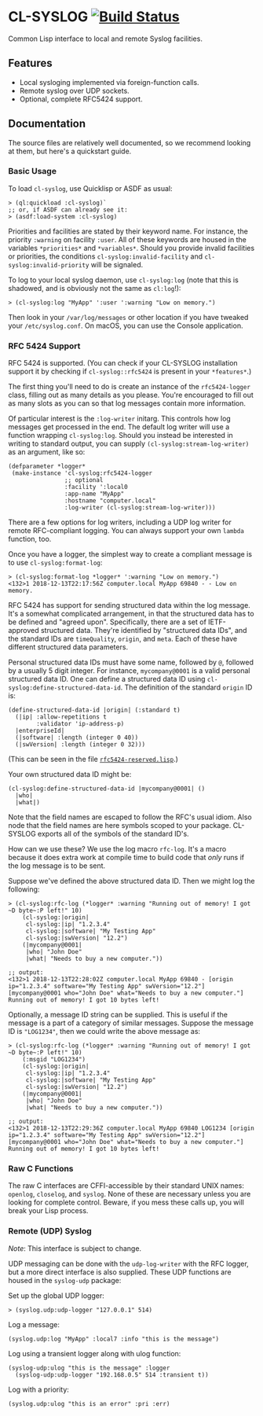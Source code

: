# CL-SYSLOG [![Build Status](https://travis-ci.org/mmaul/cl-syslog.svg?branch=master)](https://travis-ci.org/mmaul/cl-syslog)

Common Lisp interface to local and remote Syslog facilities.

## Features

* Local sysloging implemented via foreign-function calls.
* Remote syslog over UDP sockets.
* Optional, complete RFC5424 support.

## Documentation

The source files are relatively well documented, so we recommend
looking at them, but here's a quickstart guide.

### Basic Usage

To load `cl-syslog`, use Quicklisp or ASDF as usual:

```
> (ql:quickload :cl-syslog)`
;; or, if ASDF can already see it:
> (asdf:load-system :cl-syslog)
```

Priorities and facilities are stated by their keyword name. For
instance, the priority `:warning` on facility `:user`. All of these
keywords are housed in the variables `*priorities*` and
`*variables*`. Should you provide invalid facilities or priorities,
the conditions `cl-syslog:invalid-facility` and
`cl-syslog:invalid-priority` will be signaled.

To log to your local syslog daemon, use `cl-syslog:log` (note that
this is shadowed, and is obviously not the same as `cl:log`!):

```
> (cl-syslog:log "MyApp" ':user ':warning "Low on memory.")
```

Then look in your `/var/log/messages` or other location if you have
tweaked your `/etc/syslog.conf`. On macOS, you can use the Console
application.

### RFC 5424 Support

RFC 5424 is supported. (You can check if your CL-SYSLOG installation
support it by checking if `cl-syslog::rfc5424` is present in your
`*features*`.)

The first thing you'll need to do is create an instance of the
`rfc5424-logger` class, filling out as many details as you
please. You're encouraged to fill out as many slots as you can so that
log messages contain more information.

Of particular interest is the `:log-writer` initarg. This controls how
log messages get processed in the end. The default log writer will use
a function wrapping `cl-syslog:log`. Should you instead be interested
in writing to standard output, you can supply
`(cl-syslog:stream-log-writer)` as an argument, like so:

```
(defparameter *logger*
 (make-instance 'cl-syslog:rfc5424-logger
                ;; optional
                :facility ':local0
                :app-name "MyApp"
                :hostname "computer.local"
                :log-writer (cl-syslog:stream-log-writer)))
```

There are a few options for log writers, including a UDP log writer
for remote RFC-compliant logging. You can always support your own
`lambda` function, too.

Once you have a logger, the simplest way to create a compliant message
is to use `cl-syslog:format-log`:

```
> (cl-syslog:format-log *logger* ':warning "Low on memory.")
<132>1 2018-12-13T22:17:56Z computer.local MyApp 69840 - - Low on memory.
```

RFC 5424 has support for sending structured data within the log
message. It's a somewhat complicated arrangement, in that the
structured data has to be defined and "agreed upon". Specifically,
there are a set of IETF-approved structured data. They're identified
by "structured data IDs", and the standard IDs are `timeQuality`,
`origin`, and `meta`. Each of these have different structured data
parameters.

Personal structured data IDs must have some name, followed by `@`,
followed by a usually 5 digit integer. For instance, `mycompany@0001`
is a valid personal structured data ID. One can define a structured
data ID using `cl-syslog:define-structured-data-id`. The definition of
the standard `origin` ID is:

```
(define-structured-data-id |origin| (:standard t)
  (|ip| :allow-repetitions t
        :validator 'ip-address-p)
  |enterpriseId|
  (|software| :length (integer 0 40))
  (|swVersion| :length (integer 0 32)))
```

(This can be seen in the file [`rfc5424-reserved.lisp`](rfc5424-reserved.lisp).)

Your own structured data ID might be:

```
(cl-syslog:define-structured-data-id |mycompany@0001| ()
  |who|
  |what|)
```

Note that the field names are escaped to follow the RFC's usual
idiom. Also node that the field names are here symbols scoped to your
package. CL-SYSLOG exports all of the symbols of the standard ID's.

How can we use these? We use the log macro `rfc-log`. It's a macro
because it does extra work at compile time to build code that *only*
runs if the log message is to be sent.

Suppose we've defined the above structured data ID. Then we might log
the following:

```
> (cl-syslog:rfc-log (*logger* :warning "Running out of memory! I got ~D byte~:P left!" 10)
    (cl-syslog:|origin|
     cl-syslog:|ip| "1.2.3.4"
     cl-syslog:|software| "My Testing App"
     cl-syslog:|swVersion| "12.2")
    (|mycompany@0001|
     |who| "John Doe"
     |what| "Needs to buy a new computer."))

;; output:
<132>1 2018-12-13T22:28:02Z computer.local MyApp 69840 - [origin ip="1.2.3.4" software="My Testing App" swVersion="12.2"][mycompany@0001 who="John Doe" what="Needs to buy a new computer."] Running out of memory! I got 10 bytes left!
```

Optionally, a message ID string can be supplied. This is useful if the
message is a part of a category of similar messages. Suppose the
message ID is `"LOG1234"`, then we could write the above message as:

```
> (cl-syslog:rfc-log (*logger* :warning "Running out of memory! I got ~D byte~:P left!" 10)
    (:msgid "LOG1234")
    (cl-syslog:|origin|
     cl-syslog:|ip| "1.2.3.4"
     cl-syslog:|software| "My Testing App"
     cl-syslog:|swVersion| "12.2")
    (|mycompany@0001|
     |who| "John Doe"
     |what| "Needs to buy a new computer."))

;; output:
<132>1 2018-12-13T22:29:36Z computer.local MyApp 69840 LOG1234 [origin ip="1.2.3.4" software="My Testing App" swVersion="12.2"][mycompany@0001 who="John Doe" what="Needs to buy a new computer."] Running out of memory! I got 10 bytes left!
```

### Raw C Functions

The raw C interfaces are CFFI-accessible by their standard UNIX names:
`openlog`, `closelog`, and `syslog`. None of these are necessary
unless you are looking for complete control. Beware, if you mess these
calls up, you will break your Lisp process.

### Remote (UDP) Syslog

*Note*: This interface is subject to change.

UDP messaging can be done with the `udp-log-writer` with the RFC
logger, but a more direct interface is also supplied. These UDP
functions are housed in the `syslog-udp` package:

Set up the global UDP logger:

```
> (syslog.udp:udp-logger "127.0.0.1" 514)
```

Log a message:

```
(syslog.udp:log "MyApp" :local7 :info "this is the message")
```

Log using a transient logger along with ulog function:
```
(syslog-udp:ulog "this is the message" :logger 
  (syslog-udp:udp-logger "192.168.0.5" 514 :transient t))
```

Log with a priority:
```
(syslog.udp:ulog "this is an error" :pri :err)
```

